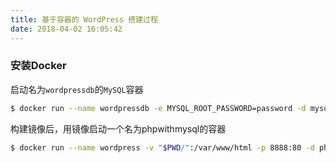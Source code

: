 ```yaml
---
title: 基于容器的 WordPress 搭建过程
date: 2018-04-02 16:05:42
---
```

### 安装Docker
启动名为`wordpressdb`的`MySQL`容器
```bash
$ docker run --name wordpressdb -e MYSQL_ROOT_PASSWORD=password -d mysql:5.7
```
构建镜像后，用镜像启动一个名为phpwithmysql的容器
```bash
$ docker run --name wordpress -v "$PWD/":/var/www/html -p 8888:80 -d phpwithmysql
```
